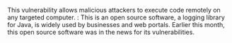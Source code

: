 
This vulnerability allows malicious attackers to execute code remotely on any targeted computer.  :
This is an open source software, a logging library for Java, is widely used by businesses and web portals. Earlier this month, this open source software was in the news for its vulnerabilities.
